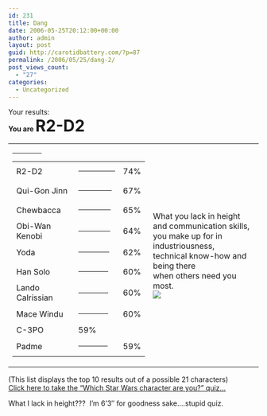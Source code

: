 ```yaml
---
id: 231
title: Dang
date: 2006-05-25T20:12:00+00:00
author: admin
layout: post
guid: http://carotidbattery.com/?p=87
permalink: /2006/05/25/dang-2/
post_views_count:
  - "27"
categories:
  - Uncategorized
---
```

Your results:<br /><b>You are <font size="6">R2-D2</font></b> <table> <tbody> <tr> <td> <table> <tbody> <tr> <td>R2-D2</td> <td> <hr align="left" width="74" noshade="" size="4" /> </td> <td>74%</td> </tr> <tr> <td>Qui-Gon Jinn</td> <td> <hr align="left" width="67" noshade="" size="4" /> </td> <td>67%</td> </tr> <tr> <td>Chewbacca</td> <td> <hr align="left" width="65" noshade="" size="4" /> </td> <td>65%</td> </tr> <tr> <td>Obi-Wan Kenobi</td> <td> <hr align="left" width="64" noshade="" size="4" /> </td> <td>64%</td> </tr> <tr> <td>Yoda</td> <td> <hr align="left" width="62" noshade="" size="4" /> </td> <td>62%</td> </tr> <tr> <td>Han Solo</td> <td> <hr align="left" width="60" noshade="" size="4" /> </td> <td>60%</td> </tr> <tr> <td>Lando Calrissian</td> <td> <hr align="left" width="60" noshade="" size="4" /> </td> <td>60%</td> </tr> <tr> <td>Mace Windu</td> <td> <hr align="left" width="60" noshade="" size="4" /> </td> <td>60%</td> </tr> <tr> <td>C-3PO</td> <t d> <hr align="left" width="59" noshade="" size="4" /> </td> <td>59%</td> </tr> <tr> <td>Padme</td> <td> <hr align="left" width="59" noshade="" size="4" /> </td> <td>59%</td> </tr> </tbody> </table> </td> <td>What you lack in height <br />and communication skills, <br />you make up for in industriousness, <br />technical know-how and being there <br />when others need you most.<br /><img src="http://www.seabreezecomputers.com/starwars/pics/r2d2.jpg" /></td> </tr> </tbody> </table> <p>(This list displays the top 10 results out of a possible 21 characters)<br /><a href="http://www.seabreezecomputers.com/starwars">Click here to take the &#8220;Which Star Wars character are you?&#8221; quiz&#8230;</a></p> <p>What I lack in height???  I&#8217;m 6&#8217;3&#8243; for goodness sake&#8230;.stupid quiz.</p>